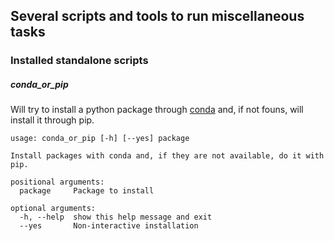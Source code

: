 ## Several scripts and tools to run miscellaneous tasks

### Installed standalone scripts

##### conda_or_pip
Will try to install a python package through [conda](http://continuum.io/downloads) and, 
if not founs, will install it through pip. 

```
usage: conda_or_pip [-h] [--yes] package

Install packages with conda and, if they are not available, do it with pip.

positional arguments:
  package     Package to install

optional arguments:
  -h, --help  show this help message and exit
  --yes       Non-interactive installation
```
